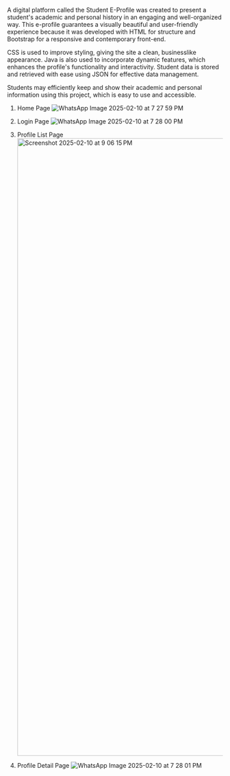 A digital platform called the Student E-Profile was created to present a student's academic and personal history in an engaging and well-organized way. This e-profile guarantees a visually beautiful and user-friendly experience because it was developed with HTML for structure and Bootstrap for a responsive and contemporary front-end.

CSS is used to improve styling, giving the site a clean, businesslike appearance. Java is also used to incorporate dynamic features, which enhances the profile's functionality and interactivity. Student data is stored and retrieved with ease using JSON for effective data management.

Students may efficiently keep and show their academic and personal information using this project, which is easy to use and accessible.

  1. Home Page
    ![WhatsApp Image 2025-02-10 at 7 27 59 PM](https://github.com/user-attachments/assets/dc697780-0893-4658-910f-54aba26d4bf7)

  2. Login Page
     ![WhatsApp Image 2025-02-10 at 7 28 00 PM](https://github.com/user-attachments/assets/2c063c25-dc81-43f7-af15-fda4ff153353)

  3. Profile List Page
    <img width="1440" alt="Screenshot 2025-02-10 at 9 06 15 PM" src="https://github.com/user-attachments/assets/c1ba5840-38f0-4710-bda8-df4668ed3359" />

  4. Profile Detail Page
     ![WhatsApp Image 2025-02-10 at 7 28 01 PM](https://github.com/user-attachments/assets/f31cc07b-58c9-408d-9d72-992919eb8630)
